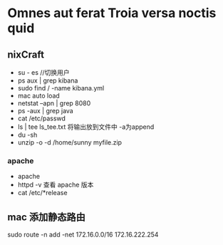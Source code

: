 # Omnes aut ferat Troia versa noctis quid

## nixCraft

* su - es   //切换用户
* ps aux | grep kibana
* sudo find / -name kibana.yml
* mac auto load
* netstat –apn | grep 8080
* ps -aux | grep java
* cat /etc/passwd
* ls | tee ls_tee.txt 将输出放到文件中 -a为append
* du -sh
* unzip -o -d /home/sunny myfile.zip

### apache

* apache 
* httpd -v  查看 apache 版本
* cat /etc/*release

## mac 添加静态路由

  sudo route -n add -net 172.16.0.0/16 172.16.222.254